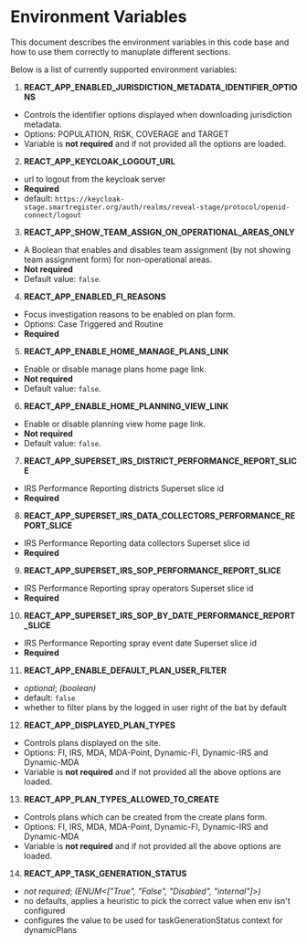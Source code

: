 # Environment Variables

This document describes the environment variables in this code base and how to use them correctly to manuplate different sections.

Below is a list of currently supported environment variables:

1. **REACT_APP_ENABLED_JURISDICTION_METADATA_IDENTIFIER_OPTIONS**

- Controls the identifier options displayed when downloading jurisdiction metadata.
- Options: POPULATION, RISK, COVERAGE and TARGET
- Variable is **not required** and if not provided all the options are loaded.

2. **REACT_APP_KEYCLOAK_LOGOUT_URL**

- url to logout from the keycloak server
- **Required**
- default: `https://keycloak-stage.smartregister.org/auth/realms/reveal-stage/protocol/openid-connect/logout`

3. **REACT_APP_SHOW_TEAM_ASSIGN_ON_OPERATIONAL_AREAS_ONLY**

- A Boolean that enables and disables team assignment (by not showing team assignment form) for non-operational areas.
- **Not required**
- Default value: `false`.

4. **REACT_APP_ENABLED_FI_REASONS**

- Focus investigation reasons to be enabled on plan form.
- Options: Case Triggered and Routine
- **Required**

5. **REACT_APP_ENABLE_HOME_MANAGE_PLANS_LINK**

- Enable or disable manage plans home page link.
- **Not required**
- Default value: `false`.

6. **REACT_APP_ENABLE_HOME_PLANNING_VIEW_LINK**

- Enable or disable planning view home page link.
- **Not required**
- Default value: `false`.

7. **REACT_APP_SUPERSET_IRS_DISTRICT_PERFORMANCE_REPORT_SLICE**

- IRS Performance Reporting districts Superset slice id
- **Required**

8. **REACT_APP_SUPERSET_IRS_DATA_COLLECTORS_PERFORMANCE_REPORT_SLICE**

- IRS Performance Reporting data collectors Superset slice id
- **Required**

9. **REACT_APP_SUPERSET_IRS_SOP_PERFORMANCE_REPORT_SLICE**

- IRS Performance Reporting spray operators Superset slice id
- **Required**

10. **REACT_APP_SUPERSET_IRS_SOP_BY_DATE_PERFORMANCE_REPORT_SLICE**

- IRS Performance Reporting spray event date Superset slice id
- **Required**

11. **REACT_APP_ENABLE_DEFAULT_PLAN_USER_FILTER**

- _optional_; _(boolean)_
- default: `false`
- whether to filter plans by the logged in user right of the bat by default

12. **REACT_APP_DISPLAYED_PLAN_TYPES**

- Controls plans displayed on the site.
- Options: FI, IRS, MDA, MDA-Point, Dynamic-FI, Dynamic-IRS and Dynamic-MDA
- Variable is **not required** and if not provided all the above options are loaded.

13. **REACT_APP_PLAN_TYPES_ALLOWED_TO_CREATE**

- Controls plans which can be created from the create plans form.
- Options: FI, IRS, MDA, MDA-Point, Dynamic-FI, Dynamic-IRS and Dynamic-MDA
- Variable is **not required** and if not provided all the above options are loaded.

14. **REACT_APP_TASK_GENERATION_STATUS**

- _not required_; _(ENUM<["True", "False", "Disabled", "internal"]>)_
- no defaults, applies a heuristic to pick the correct value when env isn't configured
- configures the value to be used for taskGenerationStatus context for dynamicPlans
